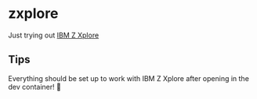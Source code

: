 # zxplore

Just trying out [IBM Z Xplore](https://www.ibm.com/z/resources/zxplore)

## Tips

Everything should be set up to work with IBM Z Xplore after opening in the dev container! 🤞
